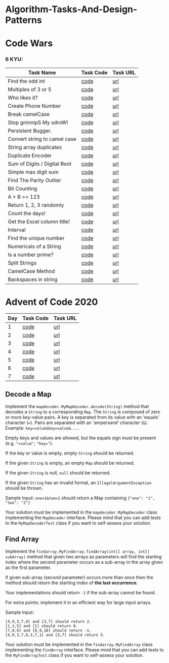 # Algorithm-Tasks-And-Design-Patterns



# Code Wars

### 6 KYU:

| Task Name                    | Task Code                                                    | Task URL                                                     |
| ---------------------------- | ------------------------------------------------------------ | ------------------------------------------------------------ |
| Find the odd int             | [code](https://github.com/rmaduzia/Algorithm-Tasks-And-Design-Patterns/blob/master/src/main/java/algorithms/codewars/SixKyu/FindTheOddInt.java) | [url](https://www.codewars.com/kata/54da5a58ea159efa38000836) |
| Multiples of 3 or 5          | [code](https://github.com/rmaduzia/Algorithm-Tasks-And-Design-Patterns/blob/master/src/main/java/algorithms/codewars/SixKyu/MultiplesOf3Or5.java) | [url](https://www.codewars.com/kata/514b92a657cdc65150000006) |
| Who likes it?                | [code](https://github.com/rmaduzia/Algorithm-Tasks-And-Design-Patterns/blob/master/src/main/java/algorithms/codewars/SixKyu/WhoLikesIt.java) | [url](https://www.codewars.com/kata/5266876b8f4bf2da9b000362) |
| Create Phone Number          | [code](https://github.com/rmaduzia/Algorithm-Tasks-And-Design-Patterns/blob/master/src/main/java/algorithms/codewars/SixKyu/CreatePhoneNumber.java) | [url](https://www.codewars.com/kata/525f50e3b73515a6db000b83) |
| Break camelCase              | [code](https://github.com/rmaduzia/Algorithm-Tasks-And-Design-Patterns/blob/master/src/main/java/algorithms/codewars/SixKyu/BreakCamelCase.java) | [url](https://www.codewars.com/kata/5208f99aee097e6552000148) |
| Stop gninnipS My sdroW!      | [code](https://github.com/rmaduzia/Algorithm-Tasks-And-Design-Patterns/blob/master/src/main/java/algorithms/codewars/SixKyu/StopGninnipSMySdroW.java) | [url](https://www.codewars.com/kata/5264d2b162488dc400000001) |
| Persistent Bugger.           | [code](https://www.codewars.com/kata/55bf01e5a717a0d57e0000ec) | [url](https://www.codewars.com/kata/55bf01e5a717a0d57e0000ec) |
| Convert string to camel case | [code](https://github.com/rmaduzia/Algorithm-Tasks-And-Design-Patterns/blob/master/src/main/java/algorithms/codewars/SixKyu/ConvertStringToCamelCase.java) | [url](https://www.codewars.com/kata/517abf86da9663f1d2000003) |
| String array duplicates      | [code](https://github.com/rmaduzia/Algorithm-Tasks-And-Design-Patterns/blob/master/src/main/java/algorithms/codewars/SixKyu/StringArrayDuplicates.java) | [url](https://www.codewars.com/kata/59f08f89a5e129c543000069) |
| Duplicate Encoder            | [code](https://github.com/rmaduzia/Algorithm-Tasks-And-Design-Patterns/blob/master/src/main/java/algorithms/codewars/SixKyu/DuplicateEncoder.java) | [url](https://www.codewars.com/kata/54b42f9314d9229fd6000d9c) |
| Sum of Digits / Digital Root | [code](https://github.com/rmaduzia/Algorithm-Tasks-And-Design-Patterns/blob/master/src/main/java/algorithms/codewars/SixKyu/SumOfDigitsDigitalRoot.java) | [url](https://www.codewars.com/kata/541c8630095125aba6000c00) |
| Simple max digit sum         | [code](https://github.com/rmaduzia/Algorithm-Tasks-And-Design-Patterns/blob/master/src/main/java/algorithms/codewars/SixKyu/SimpleMaxDigitSum.java) | [url](https://www.codewars.com/kata/5b162ed4c8c47ea2f5000023) |
| Find The Parity Outlier      | [code](https://github.com/rmaduzia/Algorithm-Tasks-And-Design-Patterns/blob/master/src/main/java/algorithms/codewars/SixKyu/FindTheParityOutlier.java) | [url](https://www.codewars.com/kata/5526fc09a1bbd946250002dc) |
| Bit Counting                 | [code](https://github.com/rmaduzia/Algorithm-Tasks-And-Design-Patterns/blob/master/src/main/java/algorithms/codewars/SixKyu/BitCounting.java) | [url](https://www.codewars.com/kata/526571aae218b8ee490006f4) |
| A + B == 123                 | [code](https://github.com/rmaduzia/Algorithm-Tasks-And-Design-Patterns/blob/master/src/main/java/algorithms/codewars/SixKyu/Dinglemouse.java) | [url](https://www.codewars.com/kata/5966a52ab4f24db1800000cc) |
| Return 1, 2, 3 randomly      | [code](https://github.com/rmaduzia/Algorithm-Tasks-And-Design-Patterns/blob/master/src/main/java/algorithms/codewars/SixKyu/Return123Randomly.java) | [url](https://www.codewars.com/kata/593e84f16e836ca9a9000054) |
| Count the days!              | [code](https://github.com/rmaduzia/Algorithm-Tasks-And-Design-Patterns/blob/master/src/main/java/algorithms/codewars/SixKyu/CountTheDays.java) | [url](https://www.codewars.com/kata/5837fd7d44ff282acd000157) |
| Get the Excel column title!  | [code](https://github.com/rmaduzia/Algorithm-Tasks-And-Design-Patterns/blob/master/src/main/java/algorithms/codewars/SixKyu/GetExcelColumnTitle.java) | [url](https://www.codewars.com/kata/56d082c24f60457198000e77) |
| Interval                     | [code](https://github.com/rmaduzia/Algorithm-Tasks-And-Design-Patterns/blob/master/src/main/java/algorithms/codewars/SixKyu/Interval.java) | [url](https://www.codewars.com/kata/5948117018e96c934e000196) |
| Find the unique number       | [code](fsf) | [url](https://www.codewars.com/kata/585d7d5adb20cf33cb000235) |
| Numericals of a String       | [code](fsf) | [url](https://www.codewars.com/kata/5b4070144d7d8bbfe7000001) |
| Is a number prime?           | [code](fsf) | [url](https://www.codewars.com/kata/5262119038c0985a5b00029f) |
| Split Strings                | [code](fsf) | [url](https://www.codewars.com/kata/515de9ae9dcfc28eb6000001) |
| CamelCase Method             | [code](fsf) | [url](https://www.codewars.com/kata/587731fda577b3d1b0001196) |
| Backspaces in string         | [code](fsf) | [url](https://www.codewars.com/kata/5727bb0fe81185ae62000ae3) |




# Advent of Code 2020

| Day  | Task Code                                                    | Task URL                                   |
| ---- | ------------------------------------------------------------ | ------------------------------------------ |
| 1    | [code](https://github.com/rmaduzia/Algorithm-Tasks-And-Design-Patterns/blob/master/src/main/java/algorithms/adventOfCode/AdventDay1.java) | [url](https://adventofcode.com/2020/day/1) |
| 2    | [code](https://github.com/rmaduzia/Algorithm-Tasks-And-Design-Patterns/blob/master/src/main/java/algorithms/adventOfCode/AdventDay2.java) | [url](https://adventofcode.com/2020/day/2) |
| 3    | [code](https://github.com/rmaduzia/Algorithm-Tasks-And-Design-Patterns/blob/master/src/main/java/algorithms/adventOfCode/AdventDay3.java) | [url](https://adventofcode.com/2020/day/3) |
| 4    | [code](https://github.com/rmaduzia/Algorithm-Tasks-And-Design-Patterns/blob/master/src/main/java/algorithms/adventOfCode/AdventDay4.java) | [url](https://adventofcode.com/2020/day/4) |
| 5    | [code](https://github.com/rmaduzia/Algorithm-Tasks-And-Design-Patterns/blob/master/src/main/java/algorithms/adventOfCode/AdventDay5.java) | [url](https://adventofcode.com/2020/day/5) |
| 6    | [code](https://github.com/rmaduzia/Algorithm-Tasks-And-Design-Patterns/blob/master/src/main/java/algorithms/adventOfCode/AdventDay6.java) | [url](https://adventofcode.com/2020/day/6) |
| 7    | [code](https://github.com/rmaduzia/Algorithm-Tasks-And-Design-Patterns/blob/master/src/main/java/algorithms/adventOfCode/AdventDay7.java) | [url](https://adventofcode.com/2020/day/7) |





## Decode a Map 

Implement the `mapdecoder.MyMapDecoder.decode(String)` method that decodes a `String` to a corresponding `Map`.
The `String` is composed of zero or more key-value pairs. A key is separated from its value with an 'equals' character (`=`). Pairs are separated with an 'ampersand' character (`&`). 
Example: `key=value&key=value&....`

Empty keys and values are allowed, but the equals sign must be present (e.g. `"=value"`, `"key="`).

If the key or value is empty, empty `String` should be returned.

If the given `String` is empty, an empty `Map` should be returned.

If the given `String` is null, `null` should be returned.

If the given `String` has an invalid format, an `IllegalArgumentException` should be thrown.

Sample Input: `one=1&two=2`
should return a Map containing `{"one": "1", "two": "2"}`

Your solution must be implemented in the `mapdecoder.MyMapDecoder` class implementing the `MapDecoder` interface.
Please mind that you can add tests to the `MyMapDecoderTest` class if you want to self-assess your solution.





## Find Array 

Implement the `findarray.MyFindArray.findArray(int[] array, int[] subArray)` method that given two arrays as parameters will find the starting index where the second parameter occurs as a sub-array in the array given as the first parameter.

If given sub-array (second parameter) occurs more than once then the method should return the starting index of **the last occurrence**.

Your implementations should return `-1` if the sub-array cannot be found.

For extra points: implement it in an efficient way for large input arrays.

Sample Input:

```
[4,9,3,7,8] and [3,7] should return 2.
[1,3,5] and [1] should return 0.
[7,8,9] and [8,9,10] should return -1.
[4,9,3,7,8,3,7,1] and [3,7] should return 5.
```

Your solution must be implemented in the `findarray.MyFindArray` class implementing the `FindArray` interface.
Please mind that you can add tests to the `MyFindArrayTest` class if you want to self-assess your solution.
